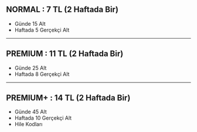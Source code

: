## NORMAL : 7 TL  (2 Haftada Bir)
- Günde 15 Alt
- Haftada 5 Gerçekçi Alt
---------------------------
## PREMIUM : 11 TL (2 Haftada Bir)
- Günde 25 Alt
- Haftada 8 Gerçekçi Alt
---------------------------
## PREMIUM+ : 14 TL (2 Haftada Bir)
- Günde 45 Alt
- Haftada 10 Gerçekçi Alt
- Hile Kodları
